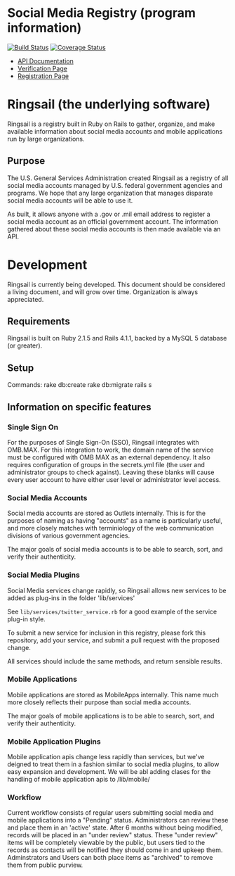 # Social Media Registry (program information)

[![Build Status](https://travis-ci.org/ctacdev/social-media-registry.svg?branch=develop)](https://travis-ci.org/ctacdev/social-media-registry)
[![Coverage Status](https://coveralls.io/repos/ctacdev/social-media-registry/badge.svg?branch=develop)](https://coveralls.io/r/ctacdev/social-media-registry?branch=develop)

* [API Documentation](http://www.usa.gov/About/developer-resources/social-media-registry.shtml)
* [Verification Page](http://www.usa.gov/Contact/verify-social-media.shtml)
* [Registration Page](http://registry.usa.gov/embed/find)


# Ringsail (the underlying software) 

Ringsail is a registry built in Ruby on Rails to gather, organize, and make available information about social media accounts and mobile applications run by large organizations.

## Purpose

The U.S. General Services Administration created Ringsail as a registry of all social media accounts managed by U.S. federal government agencies and programs. We hope that any large organization that manages disparate social media accounts will be able to use it.

As built, it allows anyone with a .gov or .mil email address to register a social media account as an official government account. The information gathered about these social media accounts is then made available via an API.

# Development

Ringsail is currently being developed.  This document should be considered a living document, and will grow over time.  Organization is always appreciated.

## Requirements

Ringsail is built on Ruby 2.1.5 and Rails 4.1.1, backed by a MySQL 5 database (or greater). 

## Setup

Commands:
rake db:create
rake db:migrate
rails s

## Information on specific features

### Single Sign On

For the purposes of Single Sign-On (SSO), Ringsail integrates with OMB.MAX.  For this integration to work, the domain name of the service must be configured with OMB MAX as an external dependency.  It also requires configuration of groups in the secrets.yml file (the user and administrator groups to check against). Leaving these blanks will cause every user account to have either user level or administrator level access.

### Social Media Accounts

Social media accounts are stored as Outlets internally.  This is for the purposes of naming as having "accounts" as a name is particularly useful, and more closely matches with terminiology of the web communication divisions of various government agencies.

The major goals of social media accounts is to be able to search, sort, and verify their authenticity.
  
### Social Media Plugins

Social Media services change rapidly, so Ringsail allows new services to be added as plug-ins in the folder 'lib/services'

See `lib/services/twitter_service.rb` for a good example of the service plug-in style.

To submit a new service for inclusion in this registry, please fork this repository, add your service, and submit a pull request with the proposed change.

All services should include the same methods, and return sensible results.

### Mobile Applications
Mobile applications are stored as MobileApps internally.  This name much more closely reflects their purpose than social media accounts. 

The major goals of mobile applications is to be able to search, sort, and verify their authenticity.

### Mobile Application Plugins

Mobile application apis change less rapidly than services, but we've deigned to treat them in a fashion similar to social media plugins, to allow easy expansion and development.  We will be abl adding clases for the handling of mobile application apis to /lib/mobile/

### Workflow

Current workflow consists of regular users submitting social media and mobile applications into a "Pending" status.  Administrators can review these and place them in an 'active' state.  After 6 months without being modified, records will be placed in an "under review" status.  These "under review" items will be completely viewable by the public, but users tied to the records as contacts will be notified they should come in and upkeep them.  Adminstrators and Users can both place items as "archived" to remove them from public purview.